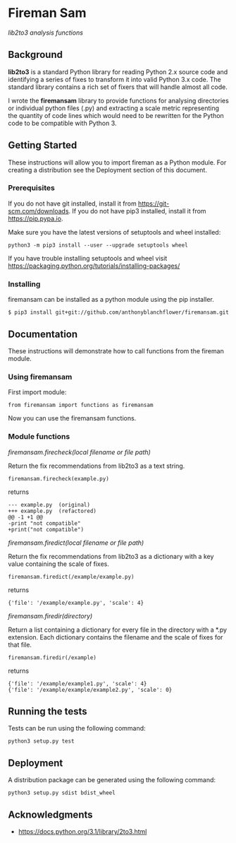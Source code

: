 # Fireman Sam

*lib2to3 analysis functions*

## Background

**lib2to3** is a standard Python library for reading Python 2.x source code and identifying a series of fixes to transform it into valid Python 3.x code. The standard library contains a rich set of fixers that will handle almost all code.
 
I wrote the **firemansam** library to provide functions for analysing directories or individual python files (.py) and extracting a scale metric representing the quantity of code lines which would need to be rewritten for the Python code to be compatible with Python 3.
 
## Getting Started

These instructions will allow you to import fireman as a Python module.
For creating a distribution see the Deployment section of this document.

### Prerequisites

If you do not have git installed, install it from https://git-scm.com/downloads.
If you do not have pip3 installed, install it from https://pip.pypa.io.

Make sure you have the latest versions of setuptools and wheel installed:

```
python3 -m pip3 install --user --upgrade setuptools wheel
```

If you have trouble installing setuptools and wheel visit
https://packaging.python.org/tutorials/installing-packages/

### Installing

firemansam can be installed as a python module using the pip installer.

```
$ pip3 install git+git://github.com/anthonyblanchflower/firemansam.git
```

## Documentation

These instructions will demonstrate how to call functions from the fireman module.

### Using firemansam

First import module:

```
from firemansam import functions as firemansam
```

Now you can use the firemansam functions.

### Module functions

*firemansam.firecheck(local filename or file path)*

Return the fix recommendations from lib2to3 as a text string.

```
firemansam.firecheck(example.py)
```

returns

```
--- example.py	(original)
+++ example.py	(refactored)
@@ -1 +1 @@
-print "not compatible"
+print("not compatible")
```

*firemansam.firedict(local filename or file path)*

Return the fix recommendations from lib2to3 as a dictionary with a key value containing the scale of fixes.

```
firemansam.firedict(/example/example.py)
```

returns

```
{'file': '/example/example.py', 'scale': 4}
```

*firemansam.firedir(directory)*

Return a list containing a dictionary for every file in the directory with a *.py extension. Each dictionary contains the filename and the scale of fixes for that file.

```
firemansam.firedir(/example)
```

returns

```
{'file': '/example/example1.py', 'scale': 4}
{'file': '/example/example/example2.py', 'scale': 0}
```

## Running the tests

Tests can be run using the following command:

```
python3 setup.py test
```

## Deployment

A distribution package can be generated using the following command:

```
python3 setup.py sdist bdist_wheel
```

## Acknowledgments

* https://docs.python.org/3.1/library/2to3.html
